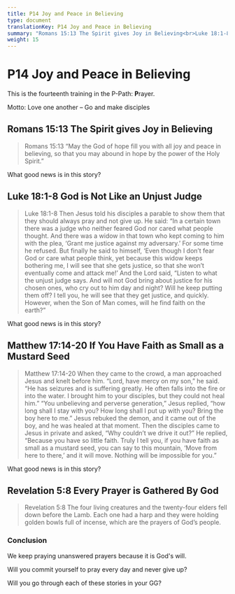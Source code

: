 ```yaml
---
title: P14 Joy and Peace in Believing
type: document
translationKey: P14 Joy and Peace in Believing
summary: "Romans 15:13 The Spirit gives Joy in Believing<br>Luke 18:1-8 God is Not Like an Unjust Judge<br>Matthew 17:14-20 If You Have Faith as Small as a Mustard Seed<br>Revelation 5:8 Every Prayer is Gathered By God"
weight: 15
---
```

# P14 Joy and Peace in Believing

This is the fourteenth training in the P-Path: **P**rayer.

Motto: Love one another – Go and make disciples

## Romans 15:13 The Spirit gives Joy in Believing

>   Romans 15:13 “May the God of hope fill you with all joy and peace in believing, so that you may abound in hope by the power of the Holy Spirit.”

What good news is in this story?

## Luke 18:1-8 God is Not Like an Unjust Judge

>   Luke 18:1-8 Then Jesus told his disciples a parable to show them that they should always pray and not give up. He said: “In a certain town there was a judge who neither feared God nor cared what people thought. And there was a widow in that town who kept coming to him with the plea, ‘Grant me justice against my adversary.’ For some time he refused. But finally he said to himself, ‘Even though I don’t fear God or care what people think, yet because this widow keeps bothering me, I will see that she gets justice, so that she won’t eventually come and attack me!’ And the Lord said, “Listen to what the unjust judge says. And will not God bring about justice for his chosen ones, who cry out to him day and night? Will he keep putting them off? I tell you, he will see that they get justice, and quickly. However, when the Son of Man comes, will he find faith on the earth?”

What good news is in this story?

## Matthew 17:14-20 If You Have Faith as Small as a Mustard Seed

>   Matthew 17:14-20 When they came to the crowd, a man approached Jesus and knelt before him. “Lord, have mercy on my son,” he said. “He has seizures and is suffering greatly. He often falls into the fire or into the water. I brought him to your disciples, but they could not heal him.” “You unbelieving and perverse generation,” Jesus replied, “how long shall I stay with you? How long shall I put up with you? Bring the boy here to me.” Jesus rebuked the demon, and it came out of the boy, and he was healed at that moment. Then the disciples came to Jesus in private and asked, “Why couldn’t we drive it out?” He replied, “Because you have so little faith. Truly I tell you, if you have faith as small as a mustard seed, you can say to this mountain, ‘Move from here to there,’ and it will move. Nothing will be impossible for you.”

What good news is in this story?

## Revelation 5:8 Every Prayer is Gathered By God

>   Revelation 5:8 The four living creatures and the twenty-four elders fell down before the Lamb. Each one had a harp and they were holding golden bowls full of incense, which are the prayers of God’s people.

### Conclusion

We keep praying unanswered prayers because it is God's will.

Will you commit yourself to pray every day and never give up?

Will you go through each of these stories in your GG?
